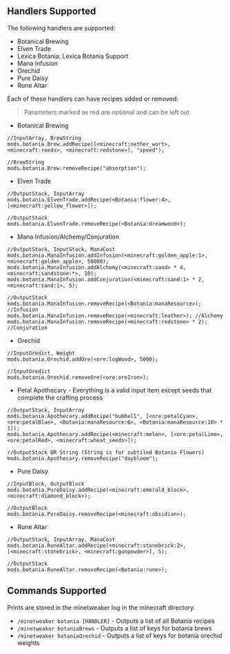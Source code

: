 ## **Handlers Supported**

The following handlers are supported:

- Botanical Brewing
- Elven Trade
- Lexica Botania: Lexica Botania Support
- Mana Infusion
- Orechid
- Pure Daisy
- Rune Altar

Each of these handlers can have recipes added or removed:

> Parameters marked as red are optional and can be left out

- Botanical Brewing

```
//InputArray, BrewString
mods.botania.Brew.addRecipe([<minecraft:nether_wart>, <minecraft:reeds>, <minecraft:redstone>], "speed");

//BrewString
mods.botania.Brew.removeRecipe("absorption");
```

- Elven Trade

```
//OutputStack, InputArray
mods.botania.ElvenTrade.addRecipe(<Botania:flower:4>, [<minecraft:yellow_flower>]);

//OutputStack
mods.botania.ElvenTrade.removeRecipe(<Botania:dreamwood>);
```

- Mana Infusion/Alchemy/Conjuration

```
//OutputStack, InputStack, ManaCost
mods.botania.ManaInfusion.addInfusion(<minecraft:golden_apple:1>, <minecraft:golden_apple>, 50000);
mods.botania.ManaInfusion.addAlchemy(<minecraft:sand> * 4, <minecraft:sandstone:*>, 10);
mods.botania.ManaInfusion.addConjuration(<minecraft:sand:1> * 2, <minecraft:sand:1>, 5);

//OutputStack
mods.botania.ManaInfusion.removeRecipe(<Botania:manaResource>); //Infusion
mods.botania.ManaInfusion.removeRecipe(<minecraft:leather>); //Alchemy
mods.botania.ManaInfusion.removeRecipe(<minecraft:redstone> * 2); //Conjuration
```

- Orechid

```
//InputOredict, Weight
mods.botania.Orechid.addOre(<ore:logWood>, 5000);

//InputOredict
mods.botania.Orechid.removeOre(<ore:oreIron>);
```

- Petal Apothecary - Everything is a valid input item except seeds that complete the crafting process

```
//OutputStack, InputArray
mods.botania.Apothecary.addRecipe("bubbell", [<ore:petalCyan>, <ore:petalBlue>, <Botania:manaResource:6>, <Botania:manaResource:10> * 1]);
mods.botania.Apothecary.addRecipe(<minecraft:melon>, [<ore:petalLime>, <ore:petalRed>, <minecraft:wheat_seeds>]);

//OutputStack OR String (String is for subtiled Botania Flowers)
mods.botania.Apothecary.removeRecipe("daybloom");
```

- Pure Daisy

```
//InputBlock, OutputBlock
mods.botania.PureDaisy.addRecipe(<minecraft:emerald_block>, <minecraft:diamond_block>);

//OutputBlock
mods.botania.PureDaisy.removeRecipe(<minecraft:obsidian>);
```

- Rune Altar

```
//OutputStack, InputArray, ManaCost
mods.botania.RuneAltar.addRecipe(<minecraft:stonebrick:2>, [<minecraft:stonebrick>, <minecraft:gunpowder>], 5);

//OutputStack
mods.botania.RuneAltar.removeRecipe(<Botania:rune>);
```

## **Commands Supported**

Prints are stored in the minetweaker log in the minecraft directory.

- `/minetweaker botania [HANDLER]` - Outputs a list of all Botania recipes
- `/minetweaker botaniaBrews` - Outputs a list of keys for botania brews
- `/minetweaker botaniaOrechid` - Outputs a list of keys for botania orechid weights
